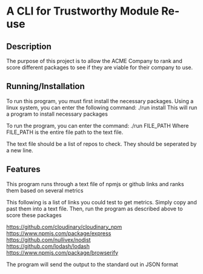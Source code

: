 # A CLI for Trustworthy Module Re-use

## Description
The purpose of this project is to allow the ACME Company to rank and score different packages to see if they are viable for their company to use.

## Running/Installation
To run this program, you must first install the necessary packages. Using a linux system, you can enter the following command:
./run install
This will run a program to install necessary packages

To run the program, you can enter the command:
./run FILE_PATH
Where FILE_PATH is the entire file path to the text file.

The text file should be a list of repos to check. They should be seperated by a new line.

## Features
This program runs through a text file of npmjs or github links and ranks them based on several metrics

This following is a list of links you could test to get metrics. Simply copy and past them into a text file. Then, run the program as described above to score these packages

https://github.com/cloudinary/cloudinary_npm  
https://www.npmjs.com/package/express  
https://github.com/nullivex/nodist  
https://github.com/lodash/lodash  
https://www.npmjs.com/package/browserify  

The program will send the output to the standard out in JSON format